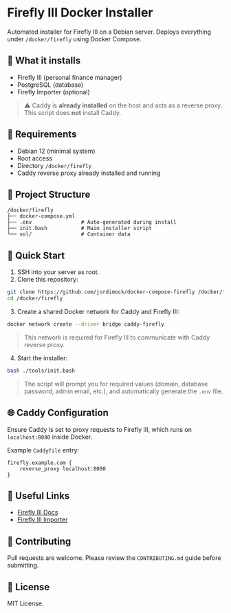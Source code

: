 # Firefly III Docker Installer

Automated installer for Firefly III on a Debian server. Deploys everything under `/docker/firefly` using Docker Compose.

## 🔧 What it installs

- Firefly III (personal finance manager)
- PostgreSQL (database)
- Firefly Importer (optional)

> ⚠️ Caddy is **already installed** on the host and acts as a reverse proxy. This script does **not** install Caddy.

## 🧱 Requirements

- Debian 12 (minimal system)
- Root access
- Directory `/docker/firefly`
- Caddy reverse proxy already installed and running

## 📁 Project Structure

```
/docker/firefly
├── docker-compose.yml
├── .env                # Auto-generated during install
├── init.bash           # Main installer script
└── vol/                # Container data
```

## 🚀 Quick Start

1. SSH into your server as root.
2. Clone this repository:

```bash
git clone https://github.com/jordimock/docker-compose-firefly /docker/firefly
cd /docker/firefly
```

3. Create a shared Docker network for Caddy and Firefly III:

```bash
docker network create --driver bridge caddy-firefly
```

> This network is required for Firefly III to communicate with Caddy reverse proxy.

4. Start the installer:

```bash
bash ./tools/init.bash
```

> The script will prompt you for required values (domain, database password, admin email, etc.), and automatically generate the `.env` file.

## 🌐 Caddy Configuration

Ensure Caddy is set to proxy requests to Firefly III, which runs on `localhost:8080` inside Docker.

Example `Caddyfile` entry:

```
firefly.example.com {
    reverse_proxy localhost:8080
}
```

## 📎 Useful Links

- [Firefly III Docs](https://docs.firefly-iii.org)
- [Firefly III Importer](https://docs.firefly-iii.org/references/faq/data-importer/general/)

## 🤝 Contributing

Pull requests are welcome. Please review the `CONTRIBUTING.md` guide before submitting.

## 📄 License

MIT License.